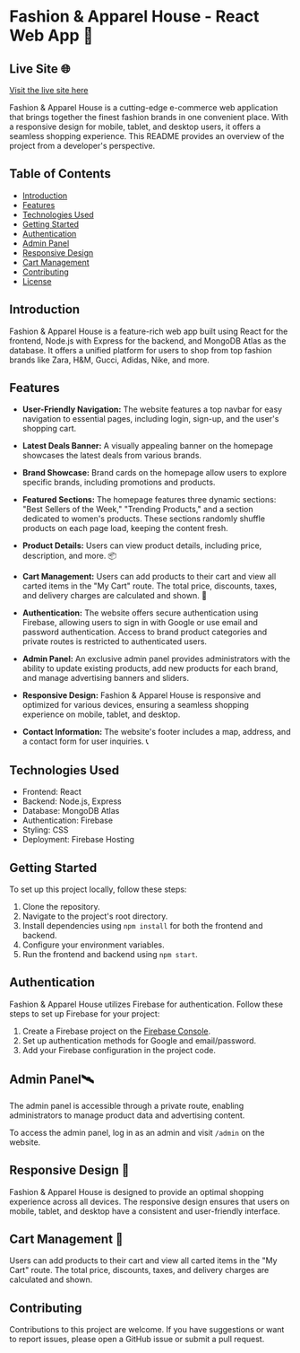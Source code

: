# Fashion & Apparel House - React Web App 👗

## Live Site 🌐
[Visit the live site here](https://fashion-and-apparel-house.web.app)

Fashion & Apparel House is a cutting-edge e-commerce web application that brings together the finest fashion brands in one convenient place. With a responsive design for mobile, tablet, and desktop users, it offers a seamless shopping experience. This README provides an overview of the project from a developer's perspective.

## Table of Contents

- [Introduction](#introduction)
- [Features](#features)
- [Technologies Used](#technologies-used)
- [Getting Started](#getting-started)
- [Authentication](#authentication)
- [Admin Panel](#admin-panel)
- [Responsive Design](#responsive-design)
- [Cart Management](#cart-management)
- [Contributing](#contributing)
- [License](#license)

## Introduction

Fashion & Apparel House is a feature-rich web app built using React for the frontend, Node.js with Express for the backend, and MongoDB Atlas as the database. It offers a unified platform for users to shop from top fashion brands like Zara, H&M, Gucci, Adidas, Nike, and more.

## Features

- **User-Friendly Navigation:** The website features a top navbar for easy navigation to essential pages, including login, sign-up, and the user's shopping cart.

- **Latest Deals Banner:** A visually appealing banner on the homepage showcases the latest deals from various brands.

- **Brand Showcase:** Brand cards on the homepage allow users to explore specific brands, including promotions and products.

- **Featured Sections:** The homepage features three dynamic sections: "Best Sellers of the Week," "Trending Products," and a section dedicated to women's products. These sections randomly shuffle products on each page load, keeping the content fresh.

- **Product Details:** Users can view product details, including price, description, and more. 📦

- **Cart Management:** Users can add products to their cart and view all carted items in the "My Cart" route. The total price, discounts, taxes, and delivery charges are calculated and shown. 🛒

- **Authentication:** The website offers secure authentication using Firebase, allowing users to sign in with Google or use email and password authentication. Access to brand product categories and private routes is restricted to authenticated users.

- **Admin Panel:** An exclusive admin panel provides administrators with the ability to update existing products, add new products for each brand, and manage advertising banners and sliders.

- **Responsive Design:** Fashion & Apparel House is responsive and optimized for various devices, ensuring a seamless shopping experience on mobile, tablet, and desktop.

- **Contact Information:** The website's footer includes a map, address, and a contact form for user inquiries. 📞

## Technologies Used

- Frontend: React
- Backend: Node.js, Express
- Database: MongoDB Atlas
- Authentication: Firebase
- Styling: CSS
- Deployment: Firebase Hosting

## Getting Started

To set up this project locally, follow these steps:

1. Clone the repository.
2. Navigate to the project's root directory.
3. Install dependencies using `npm install` for both the frontend and backend.
4. Configure your environment variables.
5. Run the frontend and backend using `npm start`.

## Authentication

Fashion & Apparel House utilizes Firebase for authentication. Follow these steps to set up Firebase for your project:

1. Create a Firebase project on the [Firebase Console](https://console.firebase.google.com/).
2. Set up authentication methods for Google and email/password.
3. Add your Firebase configuration in the project code.

## Admin Panel🛰️

The admin panel is accessible through a private route, enabling administrators to manage product data and advertising content.

To access the admin panel, log in as an admin and visit `/admin` on the website.

## Responsive Design 🎨

Fashion & Apparel House is designed to provide an optimal shopping experience across all devices. The responsive design ensures that users on mobile, tablet, and desktop have a consistent and user-friendly interface.

## Cart Management 🛒

Users can add products to their cart and view all carted items in the "My Cart" route. The total price, discounts, taxes, and delivery charges are calculated and shown.

## Contributing

Contributions to this project are welcome. If you have suggestions or want to report issues, please open a GitHub issue or submit a pull request.
